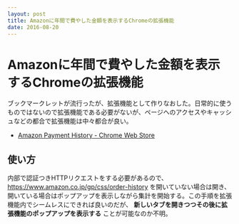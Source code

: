 ```yaml
---
layout: post
title: Amazonに年間で費やした金額を表示するChromeの拡張機能
date: 2016-08-20
---
```


# Amazonに年間で費やした金額を表示するChromeの拡張機能

ブックマークレットが流行ったが、拡張機能として作りなおした。日常的に使うものではないので拡張機能である必要がないが、ページヘのアクセスやキャッシュなどの都合で拡張機能は中々都合が良い。

- [Amazon Payment History - Chrome Web Store](https://chrome.google.com/webstore/detail/pgccjlmicdpgkbllgiafapgbnciodipb/related)

## 使い方

内部で認証つきHTTPリクエストをする必要があるので、 https://www.amazon.co.jp/gp/css/order-history を開いていない場合は開き、開いている場合はポップアップを表示しながら集計を開始する。この手順を拡張機能内でシームレスにできれば良いのだが、 **新しいタブを開きつつその後に拡張機能のポップアップを表示する** ことが可能なのか不明。
